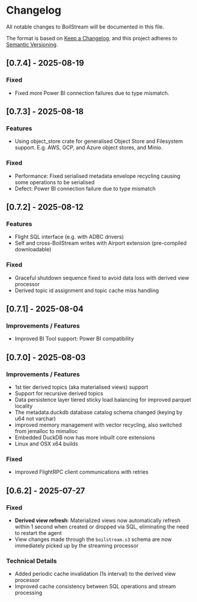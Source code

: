 # Changelog

All notable changes to BoilStream will be documented in this file.

The format is based on [Keep a Changelog](https://keepachangelog.com/en/1.0.0/),
and this project adheres to [Semantic Versioning](https://semver.org/spec/v2.0.0.html).

## [0.7.4] - 2025-08-19

### Fixed

- Fixed more Power BI connection failures due to type mismatch.

## [0.7.3] - 2025-08-18

### Features

- Using object_store crate for generalised Object Store and Filesystem support. E.g. AWS, GCP, and Azure object stores, and Minio.

### Fixed

- Performance: Fixed serialised metadata envelope recycling causing some operations to be serialised
- Defect: Power BI connection failure due to type mismatch

## [0.7.2] - 2025-08-12

### Features

- Flight SQL interface (e.g. with ADBC drivers)
- Self and cross-BoilStream writes with Airport extension (pre-compiled downloadable)

### Fixed

- Graceful shutdown sequence fixed to avoid data loss with derived view processor
- Derived topic id assignment and topic cache miss handling

## [0.7.1] - 2025-08-04

### Improvements / Features

- Improved BI Tool support: Power BI compatibility

## [0.7.0] - 2025-08-03

### Improvements / Features

- 1st tier derived topics (aka materialised views) support
- Support for recursive derived topics
- Data persistence layer tiered sticky load balancing for improved parquet locality
- The metadata.duckdb database catalog schema changed (keying by u64 not varchar)
- improved memory management with vector recycling, also switched from jemalloc to mimalloc
- Embedded DuckDB now has more inbuilt core extensions
- Linux and OSX x64 builds

### Fixed

- improved FlightRPC client communications with retries

## [0.6.2] - 2025-07-27

### Fixed

- **Derived view refresh**: Materialized views now automatically refresh within 1 second when created or dropped via SQL, eliminating the need to restart the agent
- View changes made through the `boilstream.s3` schema are now immediately picked up by the streaming processor

### Technical Details

- Added periodic cache invalidation (1s interval) to the derived view processor
- Improved cache consistency between SQL operations and stream processing
